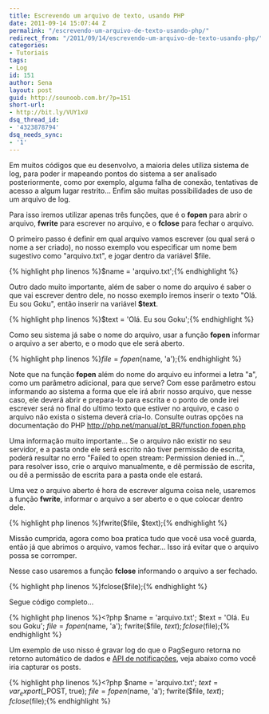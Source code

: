 ```yaml
---
title: Escrevendo um arquivo de texto, usando PHP
date: 2011-09-14 15:07:44 Z
permalink: "/escrevendo-um-arquivo-de-texto-usando-php/"
redirect_from: "/2011/09/14/escrevendo-um-arquivo-de-texto-usando-php/"
categories:
- Tutoriais
tags:
- Log
id: 151
author: Sena
layout: post
guid: http://sounoob.com.br/?p=151
short-url:
- http://bit.ly/VUY1xU
dsq_thread_id:
- '4323878794'
dsq_needs_sync:
- '1'
---
```


Em muitos códigos que eu desenvolvo, a maioria deles utiliza sistema de log, para poder ir mapeando pontos do sistema a ser analisado posteriormente, como por exemplo, alguma falha de conexão, tentativas de acesso a algum lugar restrito… Enfim são muitas possibilidades de uso de um arquivo de log.

Para isso iremos utilizar apenas três funções, que é o **fopen** para abrir o arquivo, **fwrite** para escrever no arquivo, e o **fclose** para fechar o arquivo.

<!--more-->

<a name="passo-a-passo"></a>O primeiro passo é definir em qual arquivo vamos escrever (ou qual será o nome a ser criado), no nosso exemplo vou especificar um nome bem sugestivo como "arquivo.txt", e jogar dentro da variável $file.

{% highlight php linenos %}$name = 'arquivo.txt';{% endhighlight %} 

Outro dado muito importante, além de saber o nome do arquivo é saber o que vai escrever dentro dele, no nosso exemplo iremos inserir o texto "Olá. Eu sou Goku", então inserir na variável **$text**.

{% highlight php linenos %}$text = 'Olá. Eu sou Goku';{% endhighlight %} 

Como seu sistema já sabe o nome do arquivo, usar a função **fopen** informar o arquivo a ser aberto, e o modo que ele será aberto.

{% highlight php linenos %}$file = fopen($name, 'a');{% endhighlight %} 

Note que na função **fopen** além do nome do arquivo eu informei a letra "a", como um parâmetro adicional, para que serve? Com esse parâmetro estou informando ao sistema a forma que ele irá abrir nosso arquivo, que nesse caso, ele deverá abrir e prepara-lo para escrita e o ponto de onde irei escrever será no final do ultimo texto que estiver no arquivo, e caso o arquivo não exista o sistema deverá cria-lo. Consulte outras opções na documentação do PHP <http://php.net/manual/pt_BR/function.fopen.php>

Uma informação muito importante… Se o arquivo não existir no seu servidor, e a pasta onde ele será escrito não tiver permissão de escrita, poderá resultar no erro "Failed to open stream: Permission denied in…", para resolver isso, crie o arquivo manualmente, e dê permissão de escrita, ou dê a permissão de escrita para a pasta onde ele estará.

Uma vez o arquivo aberto é hora de escrever alguma coisa nele, usaremos a função **fwrite**, informar o arquivo a ser aberto e o que colocar dentro dele.

{% highlight php linenos %}fwrite($file, $text);{% endhighlight %} 

Missão cumprida, agora como boa pratica tudo que você usa você guarda, então já que abrimos o arquivo, vamos fechar… Isso irá evitar que o arquivo possa se corromper.
  
Nesse caso usaremos a função **fclose** informando o arquivo a ser fechado.

{% highlight php linenos %}fclose($file);{% endhighlight %} 

Segue código completo…

{% highlight php linenos %}<?php
$name = 'arquivo.txt';
$text = 'Olá. Eu sou Goku';
$file = fopen($name, 'a');
fwrite($file, $text);
fclose($file);{% endhighlight %} 

<a name="recebendo-post"></a>Um exemplo de uso nisso é gravar log do que o PagSeguro retorna no retorno automático de dados e <a title="Recebendo notificações do PagSeguro usando PHP – Sem utilizar a biblioteca oficial" href="./recebendo-notificacoes-do-pagseguro-usando-php-sem-utilizar-a-biblioteca-oficial/" target="_blank">API de notificações</a>, veja abaixo como você iria capturar os posts.

{% highlight php linenos %}<?php
$name = 'arquivo.txt';
$text = var_export($_POST, true);
$file = fopen($name, 'a');
fwrite($file, $text);
fclose($file);{% endhighlight %} 